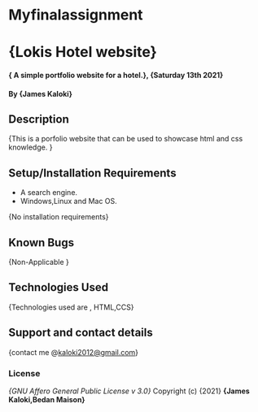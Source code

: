 # Myfinalassignment
# {Lokis Hotel website}
#### { A simple portfolio website for a hotel.}, {Saturday 13th 2021}
#### By **{James Kaloki}**
## Description
{This is a porfolio website that can be used to showcase html and css knowledge. }
## Setup/Installation Requirements
* A search engine.
* Windows,Linux and Mac OS.

{No installation requirements}
## Known Bugs
{Non-Applicable }
## Technologies Used
{Technologies used are , HTML,CCS}
## Support and contact details
{contact me @kaloki2012@gmail.com}
### License
*{GNU Affero General Public License v 3.0}*
Copyright (c) {2021} **{James Kaloki,Bedan Maison}**
